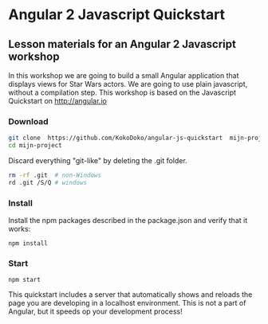 # Angular 2 Javascript Quickstart

## Lesson materials for an Angular 2 Javascript workshop

In this workshop we are going to build a small Angular application that displays views for Star Wars actors. We are going to use plain javascript, without a compilation step. This workshop is based on the Javascript Quickstart on http://angular.io

### Download 

```bash
git clone  https://github.com/KokoDoko/angular-js-quickstart  mijn-project
cd mijn-project
```
Discard everything "git-like" by deleting the .git folder.

```bash
rm -rf .git  # non-Windows
rd .git /S/Q # windows
```

### Install

Install the npm packages described in the package.json and verify that it works:

`npm install`

### Start

`npm start`

This quickstart includes a server that automatically shows and reloads the page you are developing in a localhost environment. This is not a part of Angular, but it speeds op your development process!
